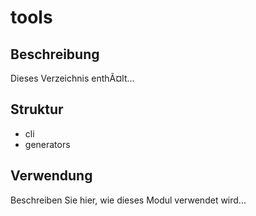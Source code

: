﻿# tools

## Beschreibung
Dieses Verzeichnis enthÃ¤lt...

## Struktur
- cli
- generators


## Verwendung
Beschreiben Sie hier, wie dieses Modul verwendet wird...
